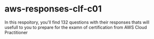# aws-responses-clf-c01

In this respoitory, you'll find 132 questions with their responses thats will usefull to you to prepare for the examn of certification from AWS Cloud Practitioner 
